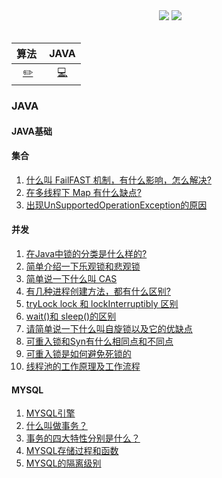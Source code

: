 <head>
<div align="center">
    <img src="https://badgen.net/badge/CyC/%E5%9C%A8%E7%BA%BF%E9%98%85%E8%AF%BB?icon=sourcegraph&color=BA55D3" alt="">
    <a href="https://github.com/Echo-sly/DayToDay"> <img src="https://badgen.net/github/stars/Echo-sly/DayToDay?icon=github&color=BA55D3"></a>
    <a href="https://github.com/Echo-sly/DayToDay"> <img src="https://badgen.net/github/forks/Echo-sly/DayToDay?icon=github&color=BA55D3"></a>
</div>
<br>

| 算法&nbsp; | JAVA |
| :---: | :----: |
| [:pencil2:](#pencil2-算法) | [:computer:](#computer-操作系统)

### JAVA

#### JAVA基础

#### 集合

1. [什么叫 FailFAST 机制，有什么影响，怎么解决?](https://github.com/Echo-sly/DayToDay/blob/master/src/main/java/set/FailFAST.md)
2. [在多线程下 Map 有什么缺点?](https://github.com/Echo-sly/DayToDay/blob/master/src/main/java/set/DisadvantageOfMap.md)
3. [出现UnSupportedOperationException的原因](https://github.com/Echo-sly/DayToDay/blob/master/src/main/java/set/UnSupportedOperationException.md)

#### 并发

1. [在Java中锁的分类是什么样的?](https://github.com/Echo-sly/DayToDay/blob/master/src/main/java/concurrent/Lock.md)
2. [简单介绍一下乐观锁和悲观锁](https://github.com/Echo-sly/DayToDay/blob/master/src/main/java/concurrent/Lock.md)
3. [简单说一下什么叫 CAS](https://github.com/Echo-sly/DayToDay/blob/master/src/main/java/concurrent/Lock.md)
4. [有几种进程创建方法，都有什么区别?](https://github.com/Echo-sly/DayToDay/blob/master/src/main/java/concurrent/fourThreadCreateFunctionDifferience.md)
5. [tryLock lock 和 lockInterruptibly 区别](https://github.com/Echo-sly/DayToDay/blob/master/src/main/java/concurrent/DifferienceAmongTryLockLockAndLockInterruptibly.md)
6. [wait()和 sleep()的区别](https://github.com/Echo-sly/DayToDay/blob/master/src/main/java/concurrent/DiffererceOfWaitAndSleep.md)
7. [请简单说一下什么叫自旋锁以及它的优缺点](https://github.com/Echo-sly/DayToDay/blob/master/src/main/java/concurrent/SpinLock.md)
8. [可重入锁和Syn有什么相同点和不同点](https://github.com/Echo-sly/DayToDay/blob/master/src/main/java/concurrent/DifferenceBetweenSynandLock.md)
9. [可重入锁是如何避免死锁的](https://github.com/Echo-sly/DayToDay/blob/master/src/main/java/concurrent/AvoidDeadLockUsingReentrantLock.md)
10. [线程池的工作原理及工作流程](https://github.com/Echo-sly/DayToDay/blob/master/src/main/java/concurrent/ThreadPoolWorking.md)

#### MYSQL

1. [MYSQL引擎](https://github.com/Echo-sly/DayToDay/blob/master/src/mysql/%20engine.md)
2. [什么叫做事务？](https://github.com/Echo-sly/DayToDay/blob/master/src/mysql/Transaction.md)
3. [事务的四大特性分别是什么？](https://github.com/Echo-sly/DayToDay/blob/master/src/mysql/Transaction.md)
4. [MYSQL存储过程和函数](https://github.com/Echo-sly/DayToDay/blob/master/src/mysql/ProceduresAndFunctions.md)
5. [MYSQL的隔离级别](https://github.com/Echo-sly/DayToDay/blob/master/src/mysql/transactionIsolationLevel.md)